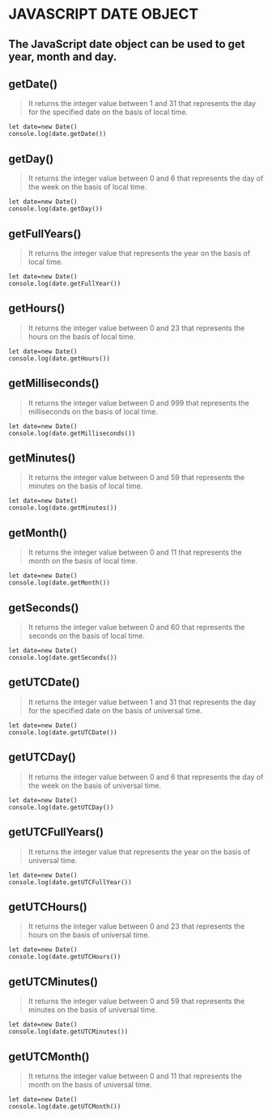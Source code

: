 # JAVASCRIPT DATE OBJECT
## The JavaScript date object can be used to get year, month and day.
## getDate()
>It returns the integer value between 1 and 31 that represents the day for the specified date on the basis of local time.
```
let date=new Date()
console.log(date.getDate())
```
## getDay()
>It returns the integer value between 0 and 6 that represents the day of the week on the basis of local time.
```
let date=new Date()
console.log(date.getDay())
```
## getFullYears()
>It returns the integer value that represents the year on the basis of local time.
```
let date=new Date()
console.log(date.getFullYear())
```
## getHours()
>It returns the integer value between 0 and 23 that represents the hours on the basis of local time.
```
let date=new Date()
console.log(date.getHours())
```
## getMilliseconds()
>It returns the integer value between 0 and 999 that represents the milliseconds on the basis of local time.
```
let date=new Date()
console.log(date.getMilliseconds())
```
## getMinutes()
>It returns the integer value between 0 and 59 that represents the minutes on the basis of local time.
```
let date=new Date()
console.log(date.getMinutes())
```
## getMonth()
>It returns the integer value between 0 and 11 that represents the month on the basis of local time.
```
let date=new Date()
console.log(date.getMonth())
```
## getSeconds()
>It returns the integer value between 0 and 60 that represents the seconds on the basis of local time.
```
let date=new Date()
console.log(date.getSeconds())
```
## getUTCDate()
>It returns the integer value between 1 and 31 that represents the day for the specified date on the basis of universal time.
```
let date=new Date()
console.log(date.getUTCDate())
```
## getUTCDay()
>It returns the integer value between 0 and 6 that represents the day of the week on the basis of universal time.
```
let date=new Date()
console.log(date.getUTCDay())
```
## getUTCFullYears()
>It returns the integer value that represents the year on the basis of universal time.
```
let date=new Date()
console.log(date.getUTCFullYear())
```
## getUTCHours()
>It returns the integer value between 0 and 23 that represents the hours on the basis of universal time.
```
let date=new Date()
console.log(date.getUTCHours())
```
## getUTCMinutes()
>It returns the integer value between 0 and 59 that represents the minutes on the basis of universal time.
```
let date=new Date()
console.log(date.getUTCMinutes())
```
## getUTCMonth()
>It returns the integer value between 0 and 11 that represents the month on the basis of universal time.
```
let date=new Date()
console.log(date.getUTCMonth())
```
